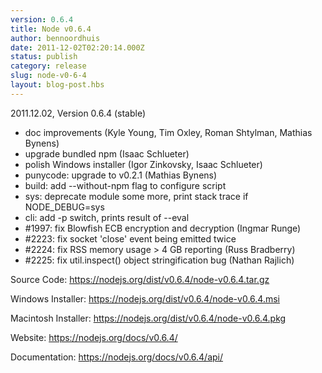 ```yaml
---
version: 0.6.4
title: Node v0.6.4
author: bennoordhuis
date: 2011-12-02T02:20:14.000Z
status: publish
category: release
slug: node-v0-6-4
layout: blog-post.hbs
---
```


2011.12.02, Version 0.6.4 (stable)
<ul>
<li>doc improvements (Kyle Young, Tim Oxley, Roman Shtylman, Mathias Bynens)</li>
<li>upgrade bundled npm (Isaac Schlueter)</li>
<li>polish Windows installer (Igor Zinkovsky, Isaac Schlueter)</li>
<li>punycode: upgrade to v0.2.1 (Mathias Bynens)</li>
<li>build: add --without-npm flag to configure script</li>
<li>sys: deprecate module some more, print stack trace if NODE_DEBUG=sys</li>
<li>cli: add -p switch, prints result of --eval</li>
<li>#1997: fix Blowfish ECB encryption and decryption (Ingmar Runge)</li>
<li>#2223: fix socket 'close' event being emitted twice</li>
<li>#2224: fix RSS memory usage &gt; 4 GB reporting (Russ Bradberry)</li>
<li>#2225: fix util.inspect() object stringification bug (Nathan Rajlich)</li>
</ul>
Source Code: <a href="https://nodejs.org/dist/v0.6.4/node-v0.6.4.tar.gz">https://nodejs.org/dist/v0.6.4/node-v0.6.4.tar.gz</a>

Windows Installer: <a href="https://nodejs.org/dist/v0.6.4/node-v0.6.4.msi">https://nodejs.org/dist/v0.6.4/node-v0.6.4.msi</a>

Macintosh Installer: <a href="https://nodejs.org/dist/v0.6.4/node-v0.6.4.pkg">https://nodejs.org/dist/v0.6.4/node-v0.6.4.pkg</a>

Website: <a href="https://nodejs.org/docs/v0.6.4/">https://nodejs.org/docs/v0.6.4/</a>

Documentation: <a href="https://nodejs.org/docs/v0.6.4/api/">https://nodejs.org/docs/v0.6.4/api/</a>
